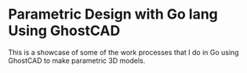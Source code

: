 # Parametric Design with Go lang Using GhostCAD

This is a showcase of some of the work processes that I do in Go using GhostCAD to make parametric 3D models.


